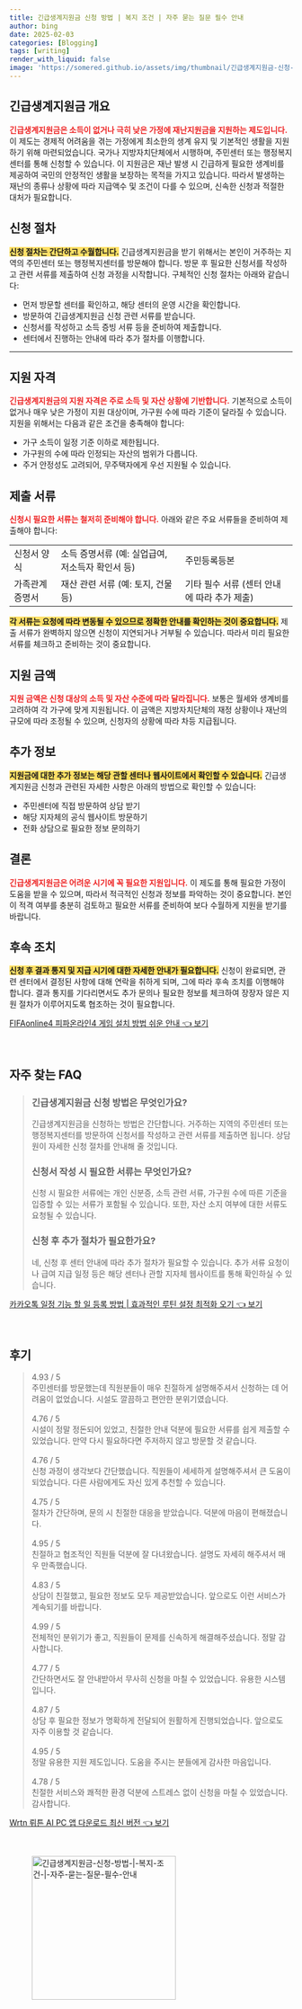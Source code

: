 ```yaml
---
title: 긴급생계지원금 신청 방법 | 복지 조건 | 자주 묻는 질문 필수 안내
author: bing
date: 2025-02-03
categories: [Blogging]
tags: [writing]
render_with_liquid: false
image: 'https://somered.github.io/assets/img/thumbnail/긴급생계지원금-신청-방법-|-복지-조건-|-자주-묻는-질문-필수-안내.webp'
---
```



<h2 id='긴급생계지원금_개요'>긴급생계지원금 개요</h2>

<p><b><span style="color: #ee2323;">긴급생계지원금은 소득이 없거나 극히 낮은 가정에 재난지원금을 지원하는 제도입니다.</span></b> 이 제도는 경제적 어려움을 겪는 가정에게 최소한의 생계 유지 및 기본적인 생활을 지원하기 위해 마련되었습니다. 국가나 지방자치단체에서 시행하며, 주민센터 또는 행정복지센터를 통해 신청할 수 있습니다. 이 지원금은 재난 발생 시 긴급하게 필요한 생계비를 제공하여 국민의 안정적인 생활을 보장하는 목적을 가지고 있습니다. 따라서 발생하는 재난의 종류나 상황에 따라 지급액수 및 조건이 다를 수 있으며, 신속한 신청과 적절한 대처가 필요합니다.</p>

<h2 id='신청_절차'>신청 절차</h2>

<p><b><span style="background-color: #ffe066;">신청 절차는 간단하고 수월합니다.</span></b> 긴급생계지원금을 받기 위해서는 본인이 거주하는 지역의 주민센터 또는 행정복지센터를 방문해야 합니다. 방문 후 필요한 신청서를 작성하고 관련 서류를 제출하여 신청 과정을 시작합니다. 구체적인 신청 절차는 아래와 같습니다:</p>

<ul>
    <li>먼저 방문할 센터를 확인하고, 해당 센터의 운영 시간을 확인합니다.</li>
    <li>방문하여 긴급생계지원금 신청 관련 서류를 받습니다.</li>
    <li>신청서를 작성하고 소득 증빙 서류 등을 준비하여 제출합니다.</li>
    <li>센터에서 진행하는 안내에 따라 추가 절차를 이행합니다.</li>
</ul>

<hr />

<h2 id='지원_자격'>지원 자격</h2>

<p><b><span style="color: #ee2323;">긴급생계지원금의 지원 자격은 주로 소득 및 자산 상황에 기반합니다.</span></b> 기본적으로 소득이 없거나 매우 낮은 가정이 지원 대상이며, 가구원 수에 따라 기준이 달라질 수 있습니다. 지원을 위해서는 다음과 같은 조건을 충족해야 합니다:</p>

<ul>
    <li>가구 소득이 일정 기준 이하로 제한됩니다.</li>
    <li>가구원의 수에 따라 인정되는 자산의 범위가 다릅니다.</li>
    <li>주거 안정성도 고려되어, 무주택자에게 우선 지원될 수 있습니다.</li>
</ul>

<h2 id='제출_서류'>제출 서류</h2>

<p><b><span style="color: #ee2323;">신청시 필요한 서류는 철저히 준비해야 합니다.</span></b> 아래와 같은 주요 서류들을 준비하여 제출해야 합니다:</p>

<table>
    <tr>
        <td>신청서 양식</td>
        <td>소득 증명서류 (예: 실업급여, 저소득자 확인서 등)</td>
        <td>주민등록등본</td>
    </tr>
    <tr>
        <td>가족관계증명서</td>
        <td>재산 관련 서류 (예: 토지, 건물 등)</td>
        <td>기타 필수 서류 (센터 안내에 따라 추가 제출)</td>
    </tr>
</table>

<p><b><span style="background-color: #ffe066;">각 서류는 요청에 따라 변동될 수 있으므로 정확한 안내를 확인하는 것이 중요합니다.</span></b> 제출 서류가 완벽하지 않으면 신청이 지연되거나 거부될 수 있습니다. 따라서 미리 필요한 서류를 체크하고 준비하는 것이 중요합니다.</p>

<h2 id='지원_금액'>지원 금액</h2>

<p><b><span style="color: #ee2323;">지원 금액은 신청 대상의 소득 및 자산 수준에 따라 달라집니다.</span></b> 보통은 월세와 생계비를 고려하여 각 가구에 맞게 지원됩니다. 이 금액은 지방자치단체의 재정 상황이나 재난의 규모에 따라 조정될 수 있으며, 신청자의 상황에 따라 차등 지급됩니다.</p>

<h2 id='추가_정보'>추가 정보</h2>

<p><b><span style="background-color: #ffe066;">지원금에 대한 추가 정보는 해당 관할 센터나 웹사이트에서 확인할 수 있습니다.</span></b> 긴급생계지원금 신청과 관련된 자세한 사항은 아래의 방법으로 확인할 수 있습니다:</p>

<ul>
    <li>주민센터에 직접 방문하여 상담 받기</li>
    <li>해당 지자체의 공식 웹사이트 방문하기</li>
    <li>전화 상담으로 필요한 정보 문의하기</li>
</ul>

<h2 id='결론'>결론</h2>

<p><b><span style="color: #ee2323;">긴급생계지원금은 어려운 시기에 꼭 필요한 지원입니다.</span></b> 이 제도를 통해 필요한 가정이 도움을 받을 수 있으며, 따라서 적극적인 신청과 정보를 파악하는 것이 중요합니다. 본인이 적격 여부를 충분히 검토하고 필요한 서류를 준비하여 보다 수월하게 지원을 받기를 바랍니다.</p>

<h2 id='후속_조치'>후속 조치</h2>

<p><b><span style="background-color: #ffe066;">신청 후 결과 통지 및 지급 시기에 대한 자세한 안내가 필요합니다.</span></b> 신청이 완료되면, 관련 센터에서 결정된 사항에 대해 연락을 취하게 되며, 그에 따라 후속 조치를 이행해야 합니다. 결과 통지를 기다리면서도 추가 문의나 필요한 정보를 체크하여 장장자 않은 지원 절차가 이루어지도록 협조하는 것이 필요합니다.</p>


<p><a class="click-button" title="FIFAonline4 피파온라인4 게임 설치 방법 쉬운 안내" href="https://somered.github.io/posts/FIFAonline4-%ED%94%BC%ED%8C%8C%EC%98%A8%EB%9D%BC%EC%9D%B84-%EA%B2%8C%EC%9E%84-%EC%84%A4%EC%B9%98-%EB%B0%A9%EB%B2%95-%EC%89%AC%EC%9A%B4-%EC%95%88%EB%82%B4/" rel="dofollow">FIFAonline4 피파온라인4 게임 설치 방법 쉬운 안내 👈 보기</a></p><br>
<h2 id='자주_찾는_FAQ'>자주 찾는 FAQ</h2>
<div itemscope="" itemtype="https://schema.org/FAQPage"> 
<blockquote> 
<div itemscope="" itemprop="mainEntity" itemtype="https://schema.org/Question"> 
<h3 itemprop="name">긴급생계지원금 신청 방법은 무엇인가요?</h3> 
<div itemscope="" itemprop="acceptedAnswer" itemtype="https://schema.org/Answer"> 
<span itemprop="text"> 
<p>긴급생계지원금을 신청하는 방법은 간단합니다. 거주하는 지역의 주민센터 또는 행정복지센터를 방문하여 신청서를 작성하고 관련 서류를 제출하면 됩니다. 상담원이 자세한 신청 절차를 안내해 줄 것입니다.</p> 
</span> 
</div> 
</div> 

<div itemscope="" itemprop="mainEntity" itemtype="https://schema.org/Question"> 
<h3 itemprop="name">신청서 작성 시 필요한 서류는 무엇인가요?</h3> 
<div itemscope="" itemprop="acceptedAnswer" itemtype="https://schema.org/Answer"> 
<span itemprop="text"> 
<p>신청 시 필요한 서류에는 개인 신분증, 소득 관련 서류, 가구원 수에 따른 기준을 입증할 수 있는 서류가 포함될 수 있습니다. 또한, 자산 소지 여부에 대한 서류도 요청될 수 있습니다.</p> 
</span> 
</div> 
</div> 

<div itemscope="" itemprop="mainEntity" itemtype="https://schema.org/Question"> 
<h3 itemprop="name">신청 후 추가 절차가 필요한가요?</h3> 
<div itemscope="" itemprop="acceptedAnswer" itemtype="https://schema.org/Answer"> 
<span itemprop="text"> 
<p>네, 신청 후 센터 안내에 따라 추가 절차가 필요할 수 있습니다. 추가 서류 요청이나 급여 지급 일정 등은 해당 센터나 관할 지자체 웹사이트를 통해 확인하실 수 있습니다.</p> 
</span> 
</div> 
</div> 
</blockquote> 
</div>
<p><a class="click-button" title="카카오톡 일정 기능 할 일 등록 방법 | 효과적인 루틴 설정 최적화 오기" href="https://somered.github.io/posts/%EC%B9%B4%EC%B9%B4%EC%98%A4%ED%86%A1-%EC%9D%BC%EC%A0%95-%EA%B8%B0%EB%8A%A5-%ED%95%A0-%EC%9D%BC-%EB%93%B1%EB%A1%9D-%EB%B0%A9%EB%B2%95-%ED%9A%A8%EA%B3%BC%EC%A0%81%EC%9D%B8-%EB%A3%A8%ED%8B%B4-%EC%84%A4%EC%A0%95-%EC%B5%9C%EC%A0%81%ED%99%94-%EC%98%A4%EA%B8%B0/" rel="dofollow">카카오톡 일정 기능 할 일 등록 방법 | 효과적인 루틴 설정 최적화 오기 👈 보기</a></p><br>
<h2 id='후기'>후기</h2>
<div itemscope itemtype="https://schema.org/Product">
  <blockquote>
  <div itemprop="review" itemscope itemtype="https://schema.org/Review">
      <div itemprop="reviewRating" itemscope itemtype="https://schema.org/Rating"> <span itemprop="ratingValue">4.93</span> / <span itemprop="bestRating">5</span> </div>
      <span itemprop="reviewBody">주민센터를 방문했는데 직원분들이 매우 친절하게 설명해주셔서 신청하는 데 어려움이 없었습니다. 시설도 깔끔하고 편안한 분위기였습니다.</span>
  </div>
  <br>
  <div itemprop="review" itemscope itemtype="https://schema.org/Review">
      <div itemprop="reviewRating" itemscope itemtype="https://schema.org/Rating"> <span itemprop="ratingValue">4.76</span> / <span itemprop="bestRating">5</span> </div>
      <span itemprop="reviewBody">시설이 정말 정돈되어 있었고, 친절한 안내 덕분에 필요한 서류를 쉽게 제출할 수 있었습니다. 만약 다시 필요하다면 주저하지 않고 방문할 것 같습니다.</span>
  </div>
  <br>
  <div itemprop="review" itemscope itemtype="https://schema.org/Review">
      <div itemprop="reviewRating" itemscope itemtype="https://schema.org/Rating"> <span itemprop="ratingValue">4.76</span> / <span itemprop="bestRating">5</span> </div>
      <span itemprop="reviewBody">신청 과정이 생각보다 간단했습니다. 직원들이 세세하게 설명해주셔서 큰 도움이 되었습니다. 다른 사람에게도 자신 있게 추천할 수 있습니다.</span>
  </div>
  <br>
  <div itemprop="review" itemscope itemtype="https://schema.org/Review">
      <div itemprop="reviewRating" itemscope itemtype="https://schema.org/Rating"> <span itemprop="ratingValue">4.75</span> / <span itemprop="bestRating">5</span> </div>
      <span itemprop="reviewBody">절차가 간단하며, 문의 시 친절한 대응을 받았습니다. 덕분에 마음이 편해졌습니다.</span>
  </div>
  <br>
  <div itemprop="review" itemscope itemtype="https://schema.org/Review">
      <div itemprop="reviewRating" itemscope itemtype="https://schema.org/Rating"> <span itemprop="ratingValue">4.95</span> / <span itemprop="bestRating">5</span> </div>
      <span itemprop="reviewBody">친절하고 협조적인 직원들 덕분에 잘 다녀왔습니다. 설명도 자세히 해주셔서 매우 만족했습니다.</span>
  </div>
  <br>
  <div itemprop="review" itemscope itemtype="https://schema.org/Review">
      <div itemprop="reviewRating" itemscope itemtype="https://schema.org/Rating"> <span itemprop="ratingValue">4.83</span> / <span itemprop="bestRating">5</span> </div>
      <span itemprop="reviewBody">상담이 친절했고, 필요한 정보도 모두 제공받았습니다. 앞으로도 이런 서비스가 계속되기를 바랍니다.</span>
  </div>
  <br>
  <div itemprop="review" itemscope itemtype="https://schema.org/Review">
      <div itemprop="reviewRating" itemscope itemtype="https://schema.org/Rating"> <span itemprop="ratingValue">4.99</span> / <span itemprop="bestRating">5</span> </div>
      <span itemprop="reviewBody">전체적인 분위기가 좋고, 직원들이 문제를 신속하게 해결해주셨습니다. 정말 감사합니다.</span>
  </div>
  <br>
  <div itemprop="review" itemscope itemtype="https://schema.org/Review">
      <div itemprop="reviewRating" itemscope itemtype="https://schema.org/Rating"> <span itemprop="ratingValue">4.77</span> / <span itemprop="bestRating">5</span> </div>
      <span itemprop="reviewBody">간단하면서도 잘 안내받아서 무사히 신청을 마칠 수 있었습니다. 유용한 시스템입니다.</span>
  </div>
  <br>
  <div itemprop="review" itemscope itemtype="https://schema.org/Review">
      <div itemprop="reviewRating" itemscope itemtype="https://schema.org/Rating"> <span itemprop="ratingValue">4.87</span> / <span itemprop="bestRating">5</span> </div>
      <span itemprop="reviewBody">상담 후 필요한 정보가 명확하게 전달되어 원활하게 진행되었습니다. 앞으로도 자주 이용할 것 같습니다.</span>
  </div>
  <br>
  <div itemprop="review" itemscope itemtype="https://schema.org/Review">
      <div itemprop="reviewRating" itemscope itemtype="https://schema.org/Rating"> <span itemprop="ratingValue">4.95</span> / <span itemprop="bestRating">5</span> </div>
      <span itemprop="reviewBody">정말 유용한 지원 제도입니다. 도움을 주시는 분들에게 감사한 마음입니다.</span>
  </div>
  <br>
  <div itemprop="review" itemscope itemtype="https://schema.org/Review">
      <div itemprop="reviewRating" itemscope itemtype="https://schema.org/Rating"> <span itemprop="ratingValue">4.78</span> / <span itemprop="bestRating">5</span> </div>
      <span itemprop="reviewBody">친절한 서비스와 쾌적한 환경 덕분에 스트레스 없이 신청을 마칠 수 있었습니다. 감사합니다.</span>
  </div>
  </blockquote>
</div>
<p><a class="click-button" title="Wrtn 뤼튼 AI PC 앱 다운로드 최신 버전" href="https://somered.github.io/posts/Wrtn-%EB%A4%BC%ED%8A%BC-AI-PC-%EC%95%B1-%EB%8B%A4%EC%9A%B4%EB%A1%9C%EB%93%9C-%EC%B5%9C%EC%8B%A0-%EB%B2%84%EC%A0%84/" rel="dofollow">Wrtn 뤼튼 AI PC 앱 다운로드 최신 버전 👈 보기</a></p><br>
<figure class="image"><img src="https://somered.github.io/assets/img/thumbnail/긴급생계지원금-신청-방법-|-복지-조건-|-자주-묻는-질문-필수-안내.webp" alt="긴급생계지원금-신청-방법-|-복지-조건-|-자주-묻는-질문-필수-안내" width="256" height="256"></figure>